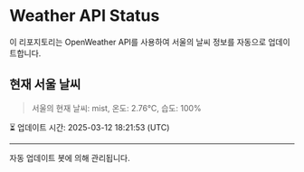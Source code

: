 
# Weather API Status

이 리포지토리는 OpenWeather API를 사용하여 서울의 날씨 정보를 자동으로 업데이트합니다.

## 현재 서울 날씨
> 서울의 현재 날씨: mist, 온도: 2.76°C, 습도: 100%

⏳ 업데이트 시간: 2025-03-12 18:21:53 (UTC)

---
자동 업데이트 봇에 의해 관리됩니다.
